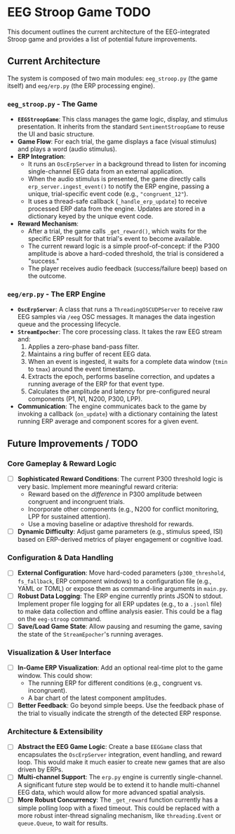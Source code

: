 # EEG Stroop Game TODO

This document outlines the current architecture of the EEG-integrated Stroop game and provides a list of potential future improvements.

## Current Architecture

The system is composed of two main modules: `eeg_stroop.py` (the game itself) and `eeg/erp.py` (the ERP processing engine).

### `eeg_stroop.py` - The Game

-   **`EEGStroopGame`**: This class manages the game logic, display, and stimulus presentation. It inherits from the standard `SentimentStroopGame` to reuse the UI and basic structure.
-   **Game Flow**: For each trial, the game displays a face (visual stimulus) and plays a word (audio stimulus).
-   **ERP Integration**:
    -   It runs an `OscErpServer` in a background thread to listen for incoming single-channel EEG data from an external application.
    -   When the audio stimulus is presented, the game directly calls `erp_server.ingest_event()` to notify the ERP engine, passing a unique, trial-specific event code (e.g., `"congruent_12"`).
    -   It uses a thread-safe callback (`_handle_erp_update`) to receive processed ERP data from the engine. Updates are stored in a dictionary keyed by the unique event code.
-   **Reward Mechanism**:
    -   After a trial, the game calls `_get_reward()`, which waits for the specific ERP result for that trial's event to become available.
    -   The current reward logic is a simple proof-of-concept: if the P300 amplitude is above a hard-coded threshold, the trial is considered a "success."
    -   The player receives audio feedback (success/failure beep) based on the outcome.

### `eeg/erp.py` - The ERP Engine

-   **`OscErpServer`**: A class that runs a `ThreadingOSCUDPServer` to receive raw EEG samples via `/eeg` OSC messages. It manages the data ingestion queue and the processing lifecycle.
-   **`StreamEpocher`**: The core processing class. It takes the raw EEG stream and:
    1.  Applies a zero-phase band-pass filter.
    2.  Maintains a ring buffer of recent EEG data.
    3.  When an event is ingested, it waits for a complete data window (`tmin` to `tmax`) around the event timestamp.
    4.  Extracts the epoch, performs baseline correction, and updates a running average of the ERP for that event type.
    5.  Calculates the amplitude and latency for pre-configured neural components (P1, N1, N200, P300, LPP).
-   **Communication**: The engine communicates back to the game by invoking a callback (`on_update`) with a dictionary containing the latest running ERP average and component scores for a given event.

## Future Improvements / TODO

### Core Gameplay & Reward Logic

-   [ ] **Sophisticated Reward Conditions**: The current P300 threshold logic is very basic. Implement more meaningful reward criteria:
    -   Reward based on the *difference* in P300 amplitude between congruent and incongruent trials.
    -   Incorporate other components (e.g., N200 for conflict monitoring, LPP for sustained attention).
    -   Use a moving baseline or adaptive threshold for rewards.
-   [ ] **Dynamic Difficulty**: Adjust game parameters (e.g., stimulus speed, ISI) based on ERP-derived metrics of player engagement or cognitive load.

### Configuration & Data Handling

-   [ ] **External Configuration**: Move hard-coded parameters (`p300_threshold`, `fs_fallback`, ERP component windows) to a configuration file (e.g., YAML or TOML) or expose them as command-line arguments in `main.py`.
-   [ ] **Robust Data Logging**: The ERP engine currently prints JSON to stdout. Implement proper file logging for all ERP updates (e.g., to a `.jsonl` file) to make data collection and offline analysis easier. This could be a flag on the `eeg-stroop` command.
-   [ ] **Save/Load Game State**: Allow pausing and resuming the game, saving the state of the `StreamEpocher`'s running averages.

### Visualization & User Interface

-   [ ] **In-Game ERP Visualization**: Add an optional real-time plot to the game window. This could show:
    -   The running ERP for different conditions (e.g., congruent vs. incongruent).
    -   A bar chart of the latest component amplitudes.
-   [ ] **Better Feedback**: Go beyond simple beeps. Use the feedback phase of the trial to visually indicate the strength of the detected ERP response.

### Architecture & Extensibility

-   [ ] **Abstract the EEG Game Logic**: Create a base `EEGGame` class that encapsulates the `OscErpServer` integration, event handling, and reward loop. This would make it much easier to create new games that are also driven by ERPs.
-   [ ] **Multi-channel Support**: The `erp.py` engine is currently single-channel. A significant future step would be to extend it to handle multi-channel EEG data, which would allow for more advanced spatial analysis.
-   [ ] **More Robust Concurrency**: The `_get_reward` function currently has a simple polling loop with a fixed timeout. This could be replaced with a more robust inter-thread signaling mechanism, like `threading.Event` or `queue.Queue`, to wait for results.
